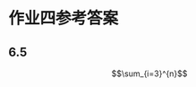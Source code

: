<script type="text/javascript" src="http://cdn.mathjax.org/mathjax/latest/MathJax.js?config=default"></script>

# 作业四参考答案

## 6.5
$$\sum_{i=3}^{n}$$

